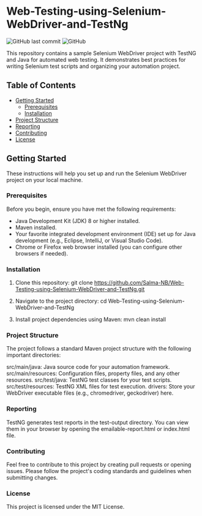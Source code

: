 # Web-Testing-using-Selenium-WebDriver-and-TestNg
![GitHub last commit](https://img.shields.io/github/last-commit/Salma-NB/Web-Testing-using-Selenium-WebDriver-and-TestNg)
![GitHub](https://img.shields.io/github/license/Salma-NB/Web-Testing-using-Selenium-WebDriver-and-TestNg)

This repository contains a sample Selenium WebDriver project with TestNG and Java for automated web testing. It demonstrates best practices for writing Selenium test scripts and organizing your automation project.

## Table of Contents

- [Getting Started](#getting-started)
  - [Prerequisites](#prerequisites)
  - [Installation](#installation)
- [Project Structure](#project-structure)
- [Reporting](#reporting)
- [Contributing](#contributing)
- [License](#license)

## Getting Started

These instructions will help you set up and run the Selenium WebDriver project on your local machine.

### Prerequisites

Before you begin, ensure you have met the following requirements:

- Java Development Kit (JDK) 8 or higher installed.
- Maven installed.
- Your favorite integrated development environment (IDE) set up for Java development (e.g., Eclipse, IntelliJ, or Visual Studio Code).
- Chrome or Firefox web browser installed (you can configure other browsers if needed).

### Installation

1. Clone this repository:
   git clone https://github.com/Salma-NB/Web-Testing-using-Selenium-WebDriver-and-TestNg.git

2. Navigate to the project directory:
cd Web-Testing-using-Selenium-WebDriver-and-TestNg

3. Install project dependencies using Maven:
mvn clean install


### Project Structure
The project follows a standard Maven project structure with the following important directories:

src/main/java: Java source code for your automation framework.
src/main/resources: Configuration files, property files, and any other resources.
src/test/java: TestNG test classes for your test scripts.
src/test/resources: TestNG XML files for test execution.
drivers: Store your WebDriver executable files (e.g., chromedriver, geckodriver) here.

### Reporting
TestNG generates test reports in the test-output directory. You can view them in your browser by opening the emailable-report.html or index.html file.

### Contributing
Feel free to contribute to this project by creating pull requests or opening issues. Please follow the project's coding standards and guidelines when submitting changes.

### License
This project is licensed under the MIT License.


